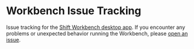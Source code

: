 # Workbench Issue Tracking
Issue tracking for the [Shift Workbench desktop app](https://laravelshift.com). If you encounter any problems or unexpected behavior running the Workbench, please [open an issue](https://github.com/laravel-shift/workbench-issues/issues).
